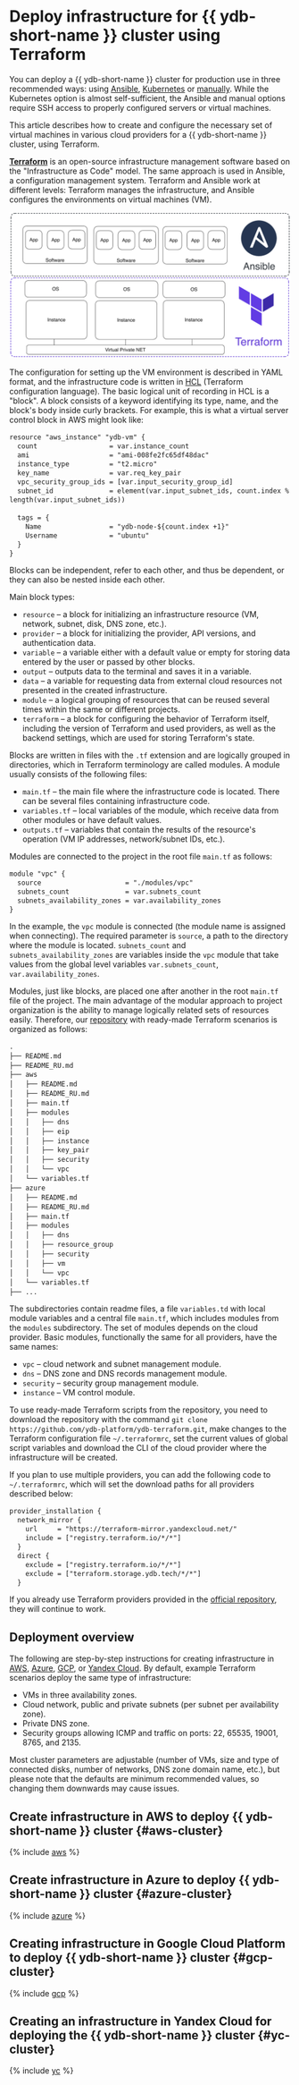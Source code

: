 # Deploy infrastructure for {{ ydb-short-name }} cluster using Terraform

You can deploy a {{ ydb-short-name }} cluster for production use in three recommended ways: using [Ansible](./initial-deployment.md), [Kubernetes](../kubernetes/index.md) or [manually](../../devops/manual/index.md). While the Kubernetes option is almost self-sufficient, the Ansible and manual options require SSH access to properly configured servers or virtual machines.

This article describes how to create and configure the necessary set of virtual machines in various cloud providers for a {{ ydb-short-name }} cluster, using Terraform.

**[Terraform](https://www.terraform.io/)** is an open-source infrastructure management software based on the "Infrastructure as Code" model. The same approach is used in Ansible, a configuration management system. Terraform and Ansible work at different levels: Terraform manages the infrastructure, and Ansible configures the environments on virtual machines (VM).

![AiC_scheme](./_assets/terraform/AiC_scheme.png)

The configuration for setting up the VM environment is described in YAML format, and the infrastructure code is written in [HCL](https://github.com/hashicorp/hcl) (Terraform configuration language). The basic logical unit of recording in HCL is a "block". A block consists of a keyword identifying its type, name, and the block's body inside curly brackets. For example, this is what a virtual server control block in AWS might look like:

```hcl
resource "aws_instance" "ydb-vm" {
  count                  = var.instance_count
  ami                    = "ami-008fe2fc65df48dac"
  instance_type          = "t2.micro"
  key_name               = var.req_key_pair
  vpc_security_group_ids = [var.input_security_group_id]
  subnet_id              = element(var.input_subnet_ids, count.index % length(var.input_subnet_ids))

  tags = {
    Name                 = "ydb-node-${count.index +1}"
    Username             = "ubuntu"
  }
}
```

Blocks can be independent, refer to each other, and thus be dependent, or they can also be nested inside each other.

Main block types:

* `resource` – a block for initializing an infrastructure resource (VM, network, subnet, disk, DNS zone, etc.).
* `provider` – a block for initializing the provider, API versions, and authentication data.
* `variable` – a variable either with a default value or empty for storing data entered by the user or passed by other blocks.
* `output` – outputs data to the terminal and saves it in a variable.
* `data` – a variable for requesting data from external cloud resources not presented in the created infrastructure.
* `module` – a logical grouping of resources that can be reused several times within the same or different projects.
* `terraform` – a block for configuring the behavior of Terraform itself, including the version of Terraform and used providers, as well as the backend settings, which are used for storing Terraform's state.

Blocks are written in files with the `.tf` extension and are logically grouped in directories, which in Terraform terminology are called modules. A module usually consists of the following files:

* `main.tf` – the main file where the infrastructure code is located. There can be several files containing infrastructure code.
* `variables.tf` – local variables of the module, which receive data from other modules or have default values.
* `outputs.tf` – variables that contain the results of the resource's operation (VM IP addresses, network/subnet IDs, etc.).

Modules are connected to the project in the root file `main.tf` as follows:

```hcl
module "vpc" {
  source                     = "./modules/vpc"
  subnets_count              = var.subnets_count
  subnets_availability_zones = var.availability_zones
}
```

In the example, the `vpc` module is connected (the module name is assigned when connecting). The required parameter is `source`, a path to the directory where the module is located. `subnets_count` and `subnets_availability_zones` are variables inside the `vpc` module that take values from the global level variables `var.subnets_count`, `var.availability_zones`.

Modules, just like blocks, are placed one after another in the root `main.tf` file of the project. The main advantage of the modular approach to project organization is the ability to manage logically related sets of resources easily. Therefore, our [repository](https://github.com/ydb-platform/ydb-terraform) with ready-made Terraform scenarios is organized as follows:

```txt
.
├── README.md
├── README_RU.md
├── aws
│   ├── README.md
│   ├── README_RU.md
│   ├── main.tf
│   ├── modules
│   │   ├── dns
│   │   ├── eip
│   │   ├── instance
│   │   ├── key_pair
│   │   ├── security
│   │   └── vpc
│   └── variables.tf
├── azure
│   ├── README.md
│   ├── README_RU.md
│   ├── main.tf
│   ├── modules
│   │   ├── dns
│   │   ├── resource_group
│   │   ├── security
│   │   ├── vm
│   │   └── vpc
│   └── variables.tf
├── ...
```

The subdirectories contain readme files, a file `variables.td` with local module variables and a central file `main.tf`, which includes modules from the `modules` subdirectory. The set of modules depends on the cloud provider. Basic modules, functionally the same for all providers, have the same names:

* `vpc` – cloud network and subnet management module.
* `dns` – DNS zone and DNS records management module.
* `security` – security group management module.
* `instance` – VM control module.

To use ready-made Terraform scripts from the repository, you need to download the repository with the command `git clone https://github.com/ydb-platform/ydb-terraform.git`, make changes to the Terraform configuration file `~/.terraformrc`, set the current values of global script variables and download the CLI of the cloud provider where the infrastructure will be created.

If you plan to use multiple providers, you can add the following code to `~/.terraformrc`, which will set the download paths for all providers described below:

```hcl
provider_installation {
  network_mirror {
    url     = "https://terraform-mirror.yandexcloud.net/"
    include = ["registry.terraform.io/*/*"]
  }
  direct {
    exclude = ["registry.terraform.io/*/*"]
    exclude = ["terraform.storage.ydb.tech/*/*"]
  }
```

If you already use Terraform providers provided in the [official repository](https://registry.terraform.io/browse/providers), they will continue to work.

## Deployment overview

The following are step-by-step instructions for creating infrastructure in [AWS](#aws-cluster), [Azure](#aws-cluster), [GCP](#gcp-cluster), or [Yandex Cloud](#gcp-cluster). By default, example Terraform scenarios deploy the same type of infrastructure:

* VMs in three availability zones.
* Cloud network, public and private subnets (per subnet per availability zone).
* Private DNS zone.
* Security groups allowing ICMP and traffic on ports: 22, 65535, 19001, 8765, and 2135.

Most cluster parameters are adjustable (number of VMs, size and type of connected disks, number of networks, DNS zone domain name, etc.), but please note that the defaults are minimum recommended values, so changing them downwards may cause issues.

## Create infrastructure in AWS to deploy {{ ydb-short-name }} cluster {#aws-cluster}

{% include [aws](./_includes/terraform/aws.md) %}

## Create infrastructure in Azure to deploy {{ ydb-short-name }} cluster {#azure-cluster}

{% include [azure](./_includes/terraform/azure.md) %}

## Creating infrastructure in Google Cloud Platform to deploy {{ ydb-short-name }} cluster {#gcp-cluster}

{% include [gcp](./_includes/terraform/gcp.md) %}

## Creating an infrastructure in Yandex Cloud for deploying the {{ ydb-short-name }} cluster {#yc-cluster}

{% include [yc](./_includes/terraform/yc.md) %}

